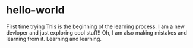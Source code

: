 # hello-world
First time trying 
This is the beginning of the learning process. I am a new devloper and just exploring cool stuff!! Oh, I am also making mistakes and learning from it. 
Learning and learning. 
